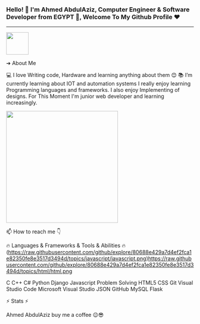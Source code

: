 ### Hello! 👋 I'm Ahmed AbdulAziz, Computer Engineer & Software Developer from EGYPT 👋, Welcome To My Github Profile ♥
---------------------------------------------------------------------
<img src="https://user-images.githubusercontent.com/45937473/187419128-e4628d24-ac10-4473-b923-c02c8f9ebe2f.gif" width=60 height55>

➔ About Me

💻 I love Writing code, Hardware and learning anything about them 😊
📚 I’m currently learning about IOT and automation systems
I really enjoy learning Programming languages and frameworks.
I also enjoy Implementing of designs.
For This Moment I'm junior web developer and learning increasingly.

<img src="https://user-images.githubusercontent.com/45937473/186777755-c5bb49e4-c023-4cec-b3ce-73d3547b1f12.gif" width=300 height400>


📫 How to reach me 👇



      

🔥 Languages & Frameworks & Tools & Abilities 🔥
(https://raw.githubusercontent.com/github/explore/80688e429a7d4ef2fca1e82350fe8e3517d3494d/topics/javascript/javascript.png)https://raw.githubusercontent.com/github/explore/80688e429a7d4ef2fca1e82350fe8e3517d3494d/topics/html/html.png

C C++ C# Python Django Javascript Problem Solving HTML5 CSS Git Visual Studio Code Microsoft Visual Studio JSON GitHub MySQL Flask

⚡ Stats ⚡



Ahmed AbdulAziz buy me a coffee 😉😎

